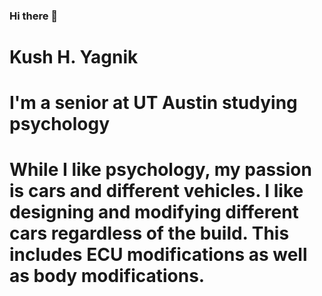 ### Hi there 👋
# Kush H. Yagnik
# I'm a senior at UT Austin studying psychology
# While I like psychology, my passion is cars and different vehicles. I like designing and modifying different cars regardless of the build. This includes ECU modifications as well as body modifications.
<!--
**OutPizzaTheHutt/OutPizzaTheHutt** is a ✨ _special_ ✨ repository because its `README.md` (this file) appears on your GitHub profile.

Here are some ideas to get you started:

- 🔭 I’m currently working on ...
- 🌱 I’m currently learning ...
- 👯 I’m looking to collaborate on ...
- 🤔 I’m looking for help with ...
- 💬 Ask me about ...
- 📫 How to reach me: ...
- 😄 Pronouns: ...
- ⚡ Fun fact: ...
-->
